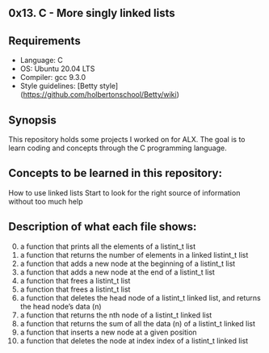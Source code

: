 ## 0x13. C - More singly linked lists

## Requirements
* Language: C
* OS: Ubuntu 20.04 LTS
* Compiler: gcc 9.3.0
* Style guidelines: [Betty style] (https://github.com/holbertonschool/Betty/wiki)

## Synopsis
This repository holds some projects I worked on for ALX. The goal is to learn coding and concepts through the C programming language.

## Concepts to be learned in this repository:
How to use linked lists
Start to look for the right source of information without too much help

## Description of what each file shows:
0. a function that prints all the elements of a listint_t list
1. a function that returns the number of elements in a linked listint_t list
2. a function that adds a new node at the beginning of a listint_t list
3. a function that adds a new node at the end of a listint_t list
4. a function that frees a listint_t list
5. a function that frees a listint_t list
6. a function that deletes the head node of a listint_t linked list, and returns the head node’s data (n)
7. a function that returns the nth node of a listint_t linked list
8. a function that returns the sum of all the data (n) of a listint_t linked list
9. a function that inserts a new node at a given position
10. a function that deletes the node at index index of a listint_t linked list
